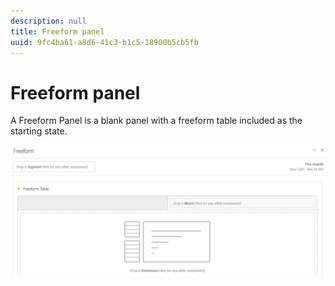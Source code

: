 ```yaml
---
description: null
title: Freeform panel
uuid: 9fc4ba61-a8d6-41c3-b1c5-18900b5cb5fb
---
```


# Freeform panel

A Freeform Panel is a blank panel with a freeform table included as the starting state.

![](assets/freeform-panel.png)

